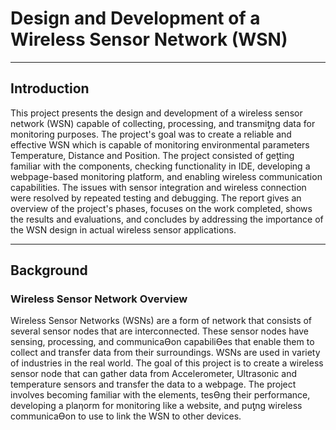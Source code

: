 # **Design and Development of a Wireless Sensor Network (WSN)**
---

## **Introduction**

This project presents the design and development of a wireless sensor network (WSN) capable of 
collecting, processing, and transmiƫng data for monitoring purposes. The project's goal was to create a reliable and effective WSN which is capable of monitoring environmental parameters Temperature, 
Distance and Position. The project consisted of geƫting familiar with the components, checking functionality in IDE, developing a webpage-based monitoring platform, and enabling wireless communication capabilities. The issues with sensor integration and wireless connection were resolved by repeated testing and debugging. The report gives an overview of the project's phases, focuses on the work completed, shows the results and evaluations, and concludes by addressing the importance of the WSN design in actual wireless sensor applications. 

---

## **Background**

### **Wireless Sensor Network Overview**

Wireless Sensor Networks (WSNs) are a form of network that consists of several sensor nodes that are interconnected. These sensor nodes have sensing, processing, and communicaƟon capabiliƟes that enable them to collect and transfer data from their surroundings. WSNs are used in variety of industries in the 
real world. 
The goal of this project is to create a wireless sensor node that can gather data from Accelerometer, 
Ultrasonic and temperature sensors and transfer the data to a webpage. The project involves becoming 
familiar with the elements, tesƟng their performance, developing a plaƞorm for monitoring like a website, 
and puƫng wireless communicaƟon to use to link the WSN to other devices.

